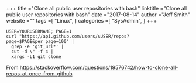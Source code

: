 +++ 
title ="Clone all public user repositories with bash" 
linktitle ="Clone all public user repositories with bash" 
date ="2017-08-14" 
author ="Jeff Smith"
website ="" 
tags =[ "Linux",  ] 
categories =[ "SysAdmin",  ] 
+++ 

    USER=YOURUSERNAME; PAGE=1
    curl "https://api.github.com/users/$USER/repos?page=$PAGE&per_page=100" |
      grep -e 'git_url*' |
      cut -d \" -f 4 |
      xargs -L1 git clone

From https://stackoverflow.com/questions/19576742/how-to-clone-all-repos-at-once-from-github
